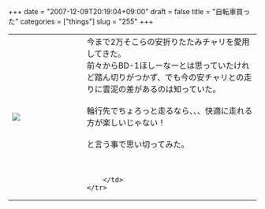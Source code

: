 +++
date = "2007-12-09T20:19:04+09:00"
draft = false
title = "自転車買った"
categories = ["things"]
slug = "255"
+++

<table width="100%">
	<tr>
		<td width="30%" valign="middle">
			<a rel="lightbox" href="https://keruru.net/images/475bcf27de2c9-071209-200503.jpg"><img src="https://keruru.net/images/475bcf27de2c9-thumb_071209-200503.jpg" border="0" /></a>
		</td>
		<td width="70%" valign="middle">
			今まで2万そこらの安折りたたみチャリを愛用してきた。<br />
前々からBD-1ほしーなーとは思っていたけれど踏ん切りがつかず、でも今の安チャリとの走りに雲泥の差があるのは知っていた。<br />
<br />
輪行先でちょろっと走るなら、、、快適に走れる方が楽しいじゃない！<br />
<br />
と言う事で思い切ってみた。<br />
<br />
<br />

		</td>
	</tr>
</table>
